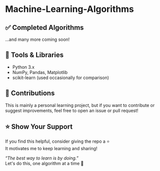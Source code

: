# Machine-Learning-Algorithms

## ✅ Completed Algorithms
 
...and many more coming soon!

## 🧰 Tools & Libraries

- Python 3.x
- NumPy, Pandas, Matplotlib
- scikit-learn (used occasionally for comparison)

## 🤝 Contributions

This is mainly a personal learning project, but if you want to contribute or suggest improvements, feel free to open an issue or pull request!

## ⭐️ Show Your Support

If you find this helpful, consider giving the repo a ⭐️  
It motivates me to keep learning and sharing!


_“The best way to learn is by doing.”_  
Let's do this, one algorithm at a time 💪
